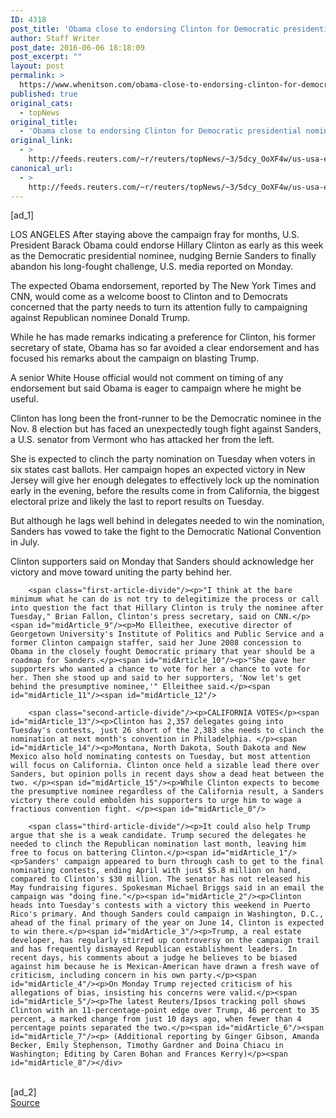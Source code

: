 ```yaml
---
ID: 4318
post_title: 'Obama close to endorsing Clinton for Democratic presidential nominee: media'
author: Staff Writer
post_date: 2016-06-06 18:18:09
post_excerpt: ""
layout: post
permalink: >
  https://www.whenitson.com/obama-close-to-endorsing-clinton-for-democratic-presidential-nominee-media/
published: true
original_cats:
  - topNews
original_title:
  - 'Obama close to endorsing Clinton for Democratic presidential nominee: media'
original_link:
  - >
    http://feeds.reuters.com/~r/reuters/topNews/~3/5dcy_OoXF4w/us-usa-election-clinton-idUSKCN0YS0Y4
canonical_url:
  - >
    http://feeds.reuters.com/~r/reuters/topNews/~3/5dcy_OoXF4w/us-usa-election-clinton-idUSKCN0YS0Y4
---
```

 [ad_1]
<br><div id="articleText">
<span id="midArticle_start"/>

<span id="midArticle_0"/><span class="focusParagraph" readability="7"><p><span class="articleLocation">LOS ANGELES</span> After staying above the campaign fray for months, U.S. President Barack Obama could endorse Hillary Clinton as early as this week as the Democratic presidential nominee, nudging Bernie Sanders to finally abandon his long-fought challenge, U.S. media reported on Monday.</p></span><span id="midArticle_1"/><p>The expected Obama endorsement, reported by The New York Times and CNN, would come as a welcome boost to Clinton and to Democrats concerned that the party needs to turn its attention fully to campaigning against Republican nominee Donald Trump.</p><span id="midArticle_2"/><p>While he has made remarks indicating a preference for Clinton, his former secretary of state, Obama has so far avoided a clear endorsement and has focused his remarks about the campaign on blasting Trump.</p><span id="midArticle_3"/><p>A senior White House official would not comment on timing of any endorsement but said Obama is eager to campaign where he might be useful.</p><span id="midArticle_4"/><p>Clinton has long been the front-runner to be the Democratic nominee in the Nov. 8 election but has faced an unexpectedly tough fight against Sanders, a U.S. senator from Vermont who has attacked her from the left.</p><span id="midArticle_5"/><p>She is expected to clinch the party nomination on Tuesday when voters in six states cast ballots. Her campaign hopes an expected victory in New Jersey will give her enough delegates to effectively lock up the nomination early in the evening, before the results come in from California, the biggest electoral prize and likely the last to report results on Tuesday.</p><span id="midArticle_6"/><p>But although he lags well behind in delegates needed to win the nomination, Sanders has vowed to take the fight to the Democratic National Convention in July. </p><span id="midArticle_7"/><p>Clinton supporters said on Monday that Sanders should acknowledge her victory and move toward uniting the party behind her.</p><span id="midArticle_8"/>
        
        <span class="first-article-divide"/><p>"I think at the bare minimum what he can do is not try to delegitimize the process or call into question the fact that Hillary Clinton is truly the nominee after Tuesday," Brian Fallon, Clinton's press secretary, said on CNN.</p><span id="midArticle_9"/><p>Mo Elleithee, executive director of Georgetown University's Institute of Politics and Public Service and a former Clinton campaign staffer, said her June 2008 concession to Obama in the closely fought Democratic primary that year should be a roadmap for Sanders.</p><span id="midArticle_10"/><p>"She gave her supporters who wanted a chance to vote for her a chance to vote for her. Then she stood up and said to her supporters, 'Now let's get behind the presumptive nominee,'" Elleithee said.</p><span id="midArticle_11"/><span id="midArticle_12"/>
        
        <span class="second-article-divide"/><p>CALIFORNIA VOTES</p><span id="midArticle_13"/><p>Clinton has 2,357 delegates going into Tuesday's contests, just 26 short of the 2,383 she needs to clinch the nomination at next month's convention in Philadelphia. </p><span id="midArticle_14"/><p>Montana, North Dakota, South Dakota and New Mexico also hold nominating contests on Tuesday, but most attention will focus on California. Clinton once held a sizable lead there over Sanders, but opinion polls in recent days show a dead heat between the two. </p><span id="midArticle_15"/><p>While Clinton expects to become the presumptive nominee regardless of the California result, a Sanders victory there could embolden his supporters to urge him to wage a fractious convention fight. </p><span id="midArticle_0"/>
        
        <span class="third-article-divide"/><p>It could also help Trump argue that she is a weak candidate. Trump secured the delegates he needed to clinch the Republican nomination last month, leaving him free to focus on battering Clinton.</p><span id="midArticle_1"/><p>Sanders' campaign appeared to burn through cash to get to the final nominating contests, ending April with just $5.8 million on hand, compared to Clinton's $30 million. The senator has not released his May fundraising figures. Spokesman Michael Briggs said in an email the campaign was "doing fine."</p><span id="midArticle_2"/><p>Clinton heads into Tuesday's contests with a victory this weekend in Puerto Rico's primary. And though Sanders could campaign in Washington, D.C., ahead of the final primary of the year on June 14, Clinton is expected to win there.</p><span id="midArticle_3"/><p>Trump, a real estate developer, has regularly stirred up controversy on the campaign trail and has frequently dismayed Republican establishment leaders. In recent days, his comments about a judge he believes to be biased against him because he is Mexican-American have drawn a fresh wave of criticism, including concern in his own party.</p><span id="midArticle_4"/><p>On Monday Trump rejected criticism of his allegations of bias, insisting his concerns were valid.</p><span id="midArticle_5"/><p>The latest Reuters/Ipsos tracking poll shows Clinton with an 11-percentage-point edge over Trump, 46 percent to 35 percent, a marked change from just 10 days ago, when fewer than 4 percentage points separated the two.</p><span id="midArticle_6"/><span id="midArticle_7"/><p> (Additional reporting by Ginger Gibson, Amanda Becker, Emily Stephenson, Timothy Gardner and Doina Chiacu in Washington; Editing by Caren Bohan and Frances Kerry)</p><span id="midArticle_8"/></div>
<br>[ad_2]
<br><a href="http://feeds.reuters.com/~r/reuters/topNews/~3/5dcy_OoXF4w/us-usa-election-clinton-idUSKCN0YS0Y4">Source </a>